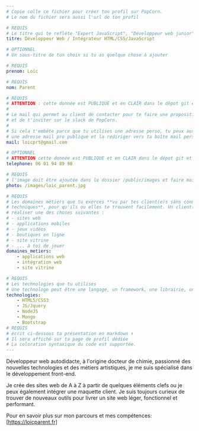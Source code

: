 ```yaml
---
# Copie colle ce fichier pour créer ton profil sur PopCorn.
# Le nom du fichier sera aussi l'url de ton profil

# REQUIS
# Le titre qui te refléte "Expert JavaScript", "Développeur web junior"
titre: Développeur Web / Intégrateur HTML/CSS/JavaScript

# OPTIONNEL
# Un sous-titre de ton choix si tu as quelque chose à ajouter

# REQUIS
prenom: Loïc

# REQUIS
nom: Parent

# REQUIS
# ATTENTION : cette donnée est PUBLIQUE et en CLAIR dans le dépot git et sur le site
#
# Le mail qui permet au client de contacter pour te faire une proposition de projet
# et de t'inviter sur le slack de PopCorn.
#
# Si cela t'embête parce que tu utilises une adresse perso, tu peux aussi te créer
# une adresse mail pro publique et la rediriger vers ta boîte mail perso
mail: loicprt@gmail.com

# OPTIONNEL
# ATTENTION cette donnée est PUBLIQUE et en CLAIR dans le dépot git et sur le site
telephone: 06 01 94 89 98

# REQUIS
# l'image doit être ajoutée dans le dossier /public/images et faire moins de 100ko ! Sa hauteur affichée sur le site sera de 300px, elle s'adaptera comme elle peut au responsive avec du css.
photo: /images/loic_parent.jpg

# REQUIS
# Les domaines métiers que tu exerces **vu par tes client(e)s sans connaissances
# techniques**, pour qu'ils ou elles te trouvent facilement. Un client(e) veut par exemple
# réaliser une des choses suivantes :
# - sites web
# - applications mobiles
# - jeux vidéos
# - boutiques en ligne
# - site vitrine
# - ... à toi de jouer
domaines_metiers:
    - applications web
    - intégration web
    - site vitrine

# REQUIS
# Les technologies que tu utilises
# Une technologe peut être une langage, un framework, une librairie, un CMS ...
technologies:
    - HTML5/CSS3
    - JS/Jquery
    - NodeJS
    - Mongo
    - Bootstrap
# REQUIS
# écrit ci-dessous ta présentation en markdown ⬇️
# Il sera affiché sur ta page de profil dédiée
# La coloration syntaxique du code est supportée.
---
```


Développeur web autodidacte, à l'origine docteur de chimie, passionné des nouvelles technologies et des métiers artistiques, je me suis spécialisé dans le développement front-end.

Je crée des sites web de A à Z à partir de quelques éléments clefs ou je peux également intégrer une maquette client. Je suis toujours curieux de trouver de nouveaux outils pour livrer un site web léger, fonctionnel et performant.

Pour en savoir plus sur mon parcours et mes compétences: [https://loicparent.fr]
